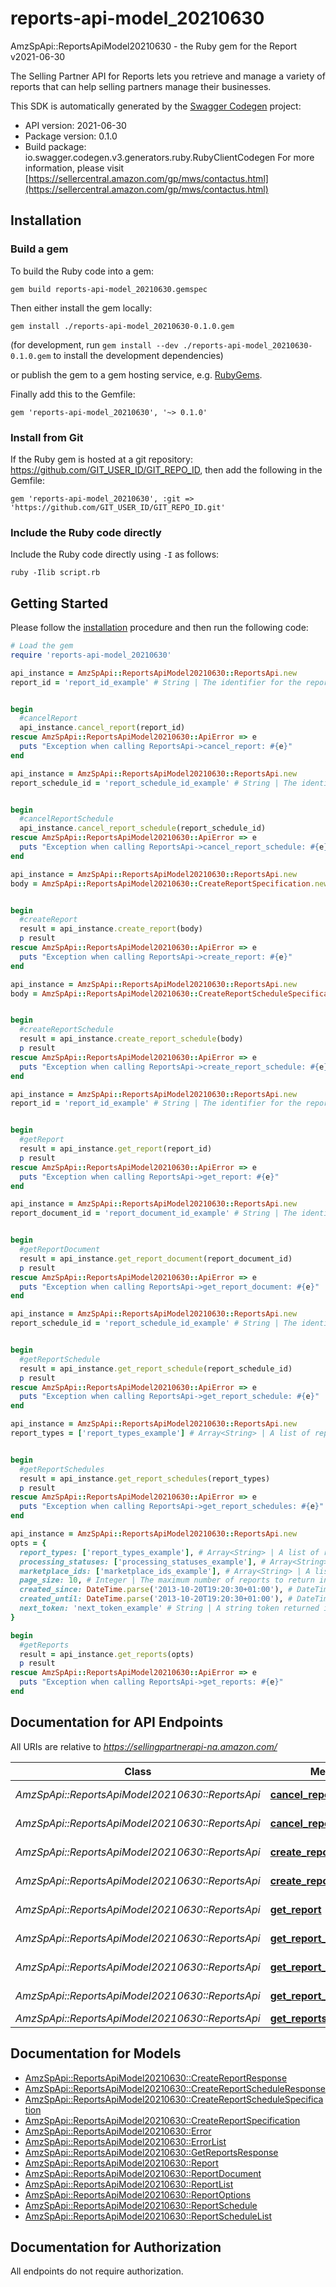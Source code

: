 # reports-api-model_20210630

AmzSpApi::ReportsApiModel20210630 - the Ruby gem for the Report v2021-06-30

The Selling Partner API for Reports lets you retrieve and manage a variety of reports that can help selling partners manage their businesses.

This SDK is automatically generated by the [Swagger Codegen](https://github.com/swagger-api/swagger-codegen) project:

- API version: 2021-06-30
- Package version: 0.1.0
- Build package: io.swagger.codegen.v3.generators.ruby.RubyClientCodegen
For more information, please visit [https://sellercentral.amazon.com/gp/mws/contactus.html](https://sellercentral.amazon.com/gp/mws/contactus.html)

## Installation

### Build a gem

To build the Ruby code into a gem:

```shell
gem build reports-api-model_20210630.gemspec
```

Then either install the gem locally:

```shell
gem install ./reports-api-model_20210630-0.1.0.gem
```
(for development, run `gem install --dev ./reports-api-model_20210630-0.1.0.gem` to install the development dependencies)

or publish the gem to a gem hosting service, e.g. [RubyGems](https://rubygems.org/).

Finally add this to the Gemfile:

    gem 'reports-api-model_20210630', '~> 0.1.0'

### Install from Git

If the Ruby gem is hosted at a git repository: https://github.com/GIT_USER_ID/GIT_REPO_ID, then add the following in the Gemfile:

    gem 'reports-api-model_20210630', :git => 'https://github.com/GIT_USER_ID/GIT_REPO_ID.git'

### Include the Ruby code directly

Include the Ruby code directly using `-I` as follows:

```shell
ruby -Ilib script.rb
```

## Getting Started

Please follow the [installation](#installation) procedure and then run the following code:
```ruby
# Load the gem
require 'reports-api-model_20210630'

api_instance = AmzSpApi::ReportsApiModel20210630::ReportsApi.new
report_id = 'report_id_example' # String | The identifier for the report. This identifier is unique only in combination with a seller ID.


begin
  #cancelReport
  api_instance.cancel_report(report_id)
rescue AmzSpApi::ReportsApiModel20210630::ApiError => e
  puts "Exception when calling ReportsApi->cancel_report: #{e}"
end

api_instance = AmzSpApi::ReportsApiModel20210630::ReportsApi.new
report_schedule_id = 'report_schedule_id_example' # String | The identifier for the report schedule. This identifier is unique only in combination with a seller ID.


begin
  #cancelReportSchedule
  api_instance.cancel_report_schedule(report_schedule_id)
rescue AmzSpApi::ReportsApiModel20210630::ApiError => e
  puts "Exception when calling ReportsApi->cancel_report_schedule: #{e}"
end

api_instance = AmzSpApi::ReportsApiModel20210630::ReportsApi.new
body = AmzSpApi::ReportsApiModel20210630::CreateReportSpecification.new # CreateReportSpecification | Information required to create the report.


begin
  #createReport
  result = api_instance.create_report(body)
  p result
rescue AmzSpApi::ReportsApiModel20210630::ApiError => e
  puts "Exception when calling ReportsApi->create_report: #{e}"
end

api_instance = AmzSpApi::ReportsApiModel20210630::ReportsApi.new
body = AmzSpApi::ReportsApiModel20210630::CreateReportScheduleSpecification.new # CreateReportScheduleSpecification | Information required to create the report schedule.


begin
  #createReportSchedule
  result = api_instance.create_report_schedule(body)
  p result
rescue AmzSpApi::ReportsApiModel20210630::ApiError => e
  puts "Exception when calling ReportsApi->create_report_schedule: #{e}"
end

api_instance = AmzSpApi::ReportsApiModel20210630::ReportsApi.new
report_id = 'report_id_example' # String | The identifier for the report. This identifier is unique only in combination with a seller ID.


begin
  #getReport
  result = api_instance.get_report(report_id)
  p result
rescue AmzSpApi::ReportsApiModel20210630::ApiError => e
  puts "Exception when calling ReportsApi->get_report: #{e}"
end

api_instance = AmzSpApi::ReportsApiModel20210630::ReportsApi.new
report_document_id = 'report_document_id_example' # String | The identifier for the report document.


begin
  #getReportDocument
  result = api_instance.get_report_document(report_document_id)
  p result
rescue AmzSpApi::ReportsApiModel20210630::ApiError => e
  puts "Exception when calling ReportsApi->get_report_document: #{e}"
end

api_instance = AmzSpApi::ReportsApiModel20210630::ReportsApi.new
report_schedule_id = 'report_schedule_id_example' # String | The identifier for the report schedule. This identifier is unique only in combination with a seller ID.


begin
  #getReportSchedule
  result = api_instance.get_report_schedule(report_schedule_id)
  p result
rescue AmzSpApi::ReportsApiModel20210630::ApiError => e
  puts "Exception when calling ReportsApi->get_report_schedule: #{e}"
end

api_instance = AmzSpApi::ReportsApiModel20210630::ReportsApi.new
report_types = ['report_types_example'] # Array<String> | A list of report types used to filter report schedules. Refer to [Report Type Values](https://developer-docs.amazon.com/sp-api/docs/report-type-values) for more information.


begin
  #getReportSchedules
  result = api_instance.get_report_schedules(report_types)
  p result
rescue AmzSpApi::ReportsApiModel20210630::ApiError => e
  puts "Exception when calling ReportsApi->get_report_schedules: #{e}"
end

api_instance = AmzSpApi::ReportsApiModel20210630::ReportsApi.new
opts = { 
  report_types: ['report_types_example'], # Array<String> | A list of report types used to filter reports. Refer to [Report Type Values](https://developer-docs.amazon.com/sp-api/docs/report-type-values) for more information. When reportTypes is provided, the other filter parameters (processingStatuses, marketplaceIds, createdSince, createdUntil) and pageSize may also be provided. Either reportTypes or nextToken is required.
  processing_statuses: ['processing_statuses_example'], # Array<String> | A list of processing statuses used to filter reports.
  marketplace_ids: ['marketplace_ids_example'], # Array<String> | A list of marketplace identifiers used to filter reports. The reports returned will match at least one of the marketplaces that you specify.
  page_size: 10, # Integer | The maximum number of reports to return in a single call.
  created_since: DateTime.parse('2013-10-20T19:20:30+01:00'), # DateTime | The earliest report creation date and time for reports to include in the response, in <a href='https://developer-docs.amazon.com/sp-api/docs/iso-8601'>ISO 8601</a> date time format. The default is 90 days ago. Reports are retained for a maximum of 90 days.
  created_until: DateTime.parse('2013-10-20T19:20:30+01:00'), # DateTime | The latest report creation date and time for reports to include in the response, in <a href='https://developer-docs.amazon.com/sp-api/docs/iso-8601'>ISO 8601</a> date time format. The default is now.
  next_token: 'next_token_example' # String | A string token returned in the response to your previous request. `nextToken` is returned when the number of results exceeds the specified `pageSize` value. To get the next page of results, call the `getReports` operation and include this token as the only parameter. Specifying `nextToken` with any other parameters will cause the request to fail.
}

begin
  #getReports
  result = api_instance.get_reports(opts)
  p result
rescue AmzSpApi::ReportsApiModel20210630::ApiError => e
  puts "Exception when calling ReportsApi->get_reports: #{e}"
end
```

## Documentation for API Endpoints

All URIs are relative to *https://sellingpartnerapi-na.amazon.com/*

Class | Method | HTTP request | Description
------------ | ------------- | ------------- | -------------
*AmzSpApi::ReportsApiModel20210630::ReportsApi* | [**cancel_report**](docs/ReportsApi.md#cancel_report) | **DELETE** /reports/2021-06-30/reports/{reportId} | cancelReport
*AmzSpApi::ReportsApiModel20210630::ReportsApi* | [**cancel_report_schedule**](docs/ReportsApi.md#cancel_report_schedule) | **DELETE** /reports/2021-06-30/schedules/{reportScheduleId} | cancelReportSchedule
*AmzSpApi::ReportsApiModel20210630::ReportsApi* | [**create_report**](docs/ReportsApi.md#create_report) | **POST** /reports/2021-06-30/reports | createReport
*AmzSpApi::ReportsApiModel20210630::ReportsApi* | [**create_report_schedule**](docs/ReportsApi.md#create_report_schedule) | **POST** /reports/2021-06-30/schedules | createReportSchedule
*AmzSpApi::ReportsApiModel20210630::ReportsApi* | [**get_report**](docs/ReportsApi.md#get_report) | **GET** /reports/2021-06-30/reports/{reportId} | getReport
*AmzSpApi::ReportsApiModel20210630::ReportsApi* | [**get_report_document**](docs/ReportsApi.md#get_report_document) | **GET** /reports/2021-06-30/documents/{reportDocumentId} | getReportDocument
*AmzSpApi::ReportsApiModel20210630::ReportsApi* | [**get_report_schedule**](docs/ReportsApi.md#get_report_schedule) | **GET** /reports/2021-06-30/schedules/{reportScheduleId} | getReportSchedule
*AmzSpApi::ReportsApiModel20210630::ReportsApi* | [**get_report_schedules**](docs/ReportsApi.md#get_report_schedules) | **GET** /reports/2021-06-30/schedules | getReportSchedules
*AmzSpApi::ReportsApiModel20210630::ReportsApi* | [**get_reports**](docs/ReportsApi.md#get_reports) | **GET** /reports/2021-06-30/reports | getReports

## Documentation for Models

 - [AmzSpApi::ReportsApiModel20210630::CreateReportResponse](docs/CreateReportResponse.md)
 - [AmzSpApi::ReportsApiModel20210630::CreateReportScheduleResponse](docs/CreateReportScheduleResponse.md)
 - [AmzSpApi::ReportsApiModel20210630::CreateReportScheduleSpecification](docs/CreateReportScheduleSpecification.md)
 - [AmzSpApi::ReportsApiModel20210630::CreateReportSpecification](docs/CreateReportSpecification.md)
 - [AmzSpApi::ReportsApiModel20210630::Error](docs/Error.md)
 - [AmzSpApi::ReportsApiModel20210630::ErrorList](docs/ErrorList.md)
 - [AmzSpApi::ReportsApiModel20210630::GetReportsResponse](docs/GetReportsResponse.md)
 - [AmzSpApi::ReportsApiModel20210630::Report](docs/Report.md)
 - [AmzSpApi::ReportsApiModel20210630::ReportDocument](docs/ReportDocument.md)
 - [AmzSpApi::ReportsApiModel20210630::ReportList](docs/ReportList.md)
 - [AmzSpApi::ReportsApiModel20210630::ReportOptions](docs/ReportOptions.md)
 - [AmzSpApi::ReportsApiModel20210630::ReportSchedule](docs/ReportSchedule.md)
 - [AmzSpApi::ReportsApiModel20210630::ReportScheduleList](docs/ReportScheduleList.md)

## Documentation for Authorization

 All endpoints do not require authorization.

